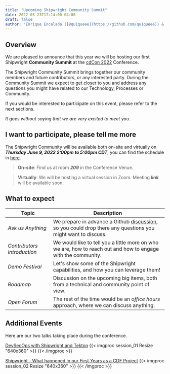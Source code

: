 ```yaml
---
title: "Upcoming Shipwright Community Summit"
date: 2022-05-23T17:14:00-04:00
draft: false
author: "Enrique Encalada ([@qu1queee](https://github.com/qu1queee)) & Sascha Schwarze ([@SaschaSchwarze0](https://github.com/SaschaSchwarze0))"
---
```



## Overview

We are pleased to announce that this year we will be hosting our first Shipwright **Community Summit** at the [cdCon 2022](https://cdcon2022.sched.com/) Conference.

The Shipwright Community Summit brings together our community members and future contributors, or any interested party. During the Community Summit we expect to get closer to you and address any questions you might have related to our Technology, Processes or Community.

If you would be interested to participate on this event, please refer to the next sections.

_It goes without saying that we are very excited to meet you._

## I want to participate, please tell me more

The Shipwright Community will be available both on-site and virtually on **_Thursday June 9, 2022 2:00pm to 5:00pm CDT_**, you can find the schedule in [here](https://sched.co/12zXm).

> **On-site**: Find us at room **_209_** in the Conference Venue.

> **Virtually**: We will be hosting a virtual session in Zoom. Meeting **_link_** will be available soon.


## What to expect

| Topic      | Description |
| ----------- | ----------- |
| _Ask us Anything_ | We prepare in advance a Github [discussion](https://github.com/shipwright-io/community/discussions/89), so you could drop there any questions you might want to discuss. |
| _Contributors Introduction_ | We would like to tell you a little more on who we are, how to reach out and how to engage with the community. |
| _Demo Festival_ | Let's show some of the Shipwright capabilities, and how you can leverage them! |
| _Roadmap_ | Discussion on the upcoming big items, both from a technical and community point of view. |
| _Open Forum_ | The rest of the time would be an _office hours_ approach, where we can discuss anything. |


## Additional Events

Here are our two talks taking place during the conference.

[DevSecOps with Shipwright and Tekton](https://sched.co/12vDM)
{{< imgproc session_01 Resize "640x360" >}} 
{{< /imgproc >}}

[Shipwright - What happened in our First Years as a CDF Project](https://sched.co/10UYU)
{{< imgproc session_02 Resize "640x360" >}} 
{{< /imgproc >}}
